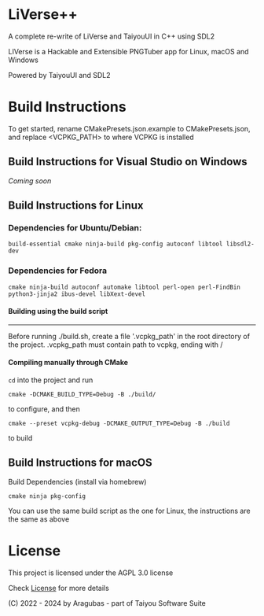 # LiVerse++
A complete re-write of LiVerse and TaiyouUI in C++ using SDL2

LIVerse is a Hackable and Extensible PNGTuber app for Linux, macOS and Windows


Powered by TaiyouUI and SDL2

# Build Instructions
To get started, rename CMakePresets.json.example to CMakePresets.json, and replace <VCPKG_PATH>
to where VCPKG is installed

## Build Instructions for Visual Studio on Windows
*Coming soon*

## Build Instructions for Linux
### Dependencies for Ubuntu/Debian:
```
build-essential cmake ninja-build pkg-config autoconf libtool libsdl2-dev
```

### Dependencies for Fedora
```
cmake ninja-build autoconf automake libtool perl-open perl-FindBin python3-jinja2 ibus-devel libXext-devel
```

#### Building using the build script 
---
Before running ./build.sh, create a file '.vcpkg_path' in the root directory of the project.
.vcpkg_path must contain path to vcpkg, ending with /

#### Compiling manually through CMake
``cd`` into the project and run
```
cmake -DCMAKE_BUILD_TYPE=Debug -B ./build/
```
to configure, and then
```
cmake --preset vcpkg-debug -DCMAKE_OUTPUT_TYPE=Debug -B ./build
```
to build

## Build Instructions for macOS
Build Dependencies (install via homebrew)
```
cmake ninja pkg-config
```

You can use the same build script as the one for Linux, the instructions are the same as above

# License
This project is licensed under the AGPL 3.0 license

Check [License](./LICENSE) for more details

(C) 2022 - 2024 by Aragubas - part of Taiyou Software Suite
